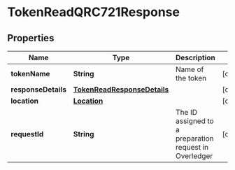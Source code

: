

# TokenReadQRC721Response


## Properties

Name | Type | Description | Notes
------------ | ------------- | ------------- | -------------
**tokenName** | **String** | Name of the token |  [optional]
**responseDetails** | [**TokenReadResponseDetails**](TokenReadResponseDetails.md) |  |  [optional]
**location** | [**Location**](Location.md) |  |  [optional]
**requestId** | **String** | The ID assigned to a preparation request in Overledger |  [optional]



